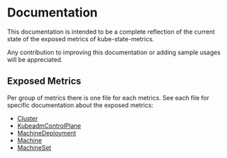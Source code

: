 
<!-- SPDX-License-Identifier: MIT -->
# Documentation

This documentation is intended to be a complete reflection of the current state of the exposed metrics of kube-state-metrics.

Any contribution to improving this documentation or adding sample usages will be appreciated.

## Exposed Metrics

Per group of metrics there is one file for each metrics. See each file for specific documentation about the exposed metrics:

- [Cluster](cluster-metrics.md)
- [KubeadmControlPlane](kubeadmcontrolplane-metrics.md)
- [MachineDeployment](machinedeployment-metrics.md)
- [Machine](machine-metrics.md)
- [MachineSet](machineset-metrics.md)
